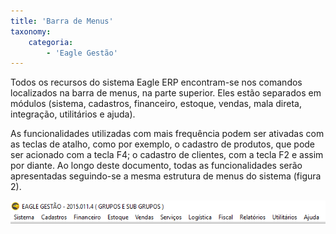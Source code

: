 ```yaml
---
title: 'Barra de Menus'
taxonomy:
    categoria:
        - 'Eagle Gestão'
---
```


Todos os recursos do sistema Eagle ERP encontram-se nos comandos localizados na barra de menus, na parte superior. Eles estão separados em módulos (sistema, cadastros, financeiro, estoque, vendas, mala direta, integração, utilitários e ajuda).

As funcionalidades utilizadas com mais frequência podem ser ativadas com as teclas de atalho, como por exemplo, o cadastro de produtos, que pode ser acionado com a tecla F4; o cadastro de clientes, com a tecla F2 e assim por diante.
Ao longo deste documento, todas as funcionalidades serão apresentadas seguindo-se a mesma estrutura de menus do sistema (figura 2).

![Figura 2 - Barra de Menu](menu-bar-eagle-gestao.PNG "Figura 2 - Barra de Menu")
